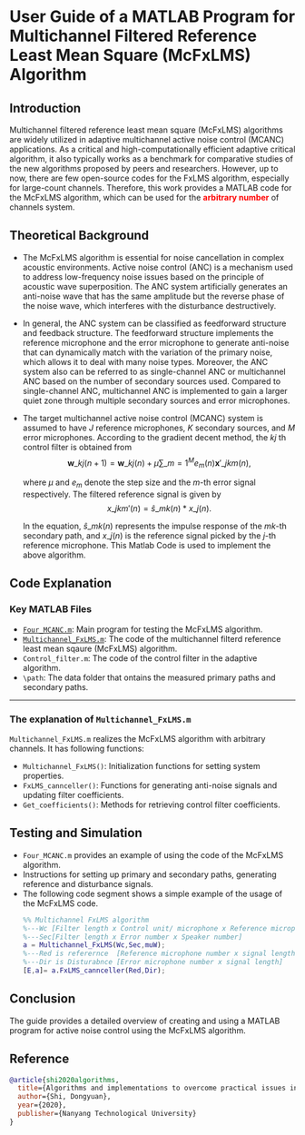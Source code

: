 # User Guide of a MATLAB Program for Multichannel Filtered Reference Least Mean Square (McFxLMS) Algorithm

## Introduction
Multichannel filtered reference least mean square (McFxLMS) algorithms are widely utilized in adaptive multichannel active noise control (MCANC) applications. As a critical and high-computationally efficient adaptive critical algorithm, it also typically works as a benchmark for comparative studies of the new algorithms proposed by peers and researchers. However, up to now, there are few open-source codes for the FxLMS algorithm, especially for large-count channels. Therefore, this work provides a MATLAB code for the McFxLMS algorithm, which can be used for the **<font color=#FF000>arbitrary number</font>** of channels system.

## Theoretical Background
- The McFxLMS algorithm is essential for noise cancellation in complex acoustic environments.
Active noise control (ANC) is a mechanism used to address low-frequency noise issues based on the principle of acoustic wave superposition. The ANC system artificially generates an anti-noise wave that has the same amplitude but the reverse phase of the noise wave, which interferes with the disturbance destructively.

- In general, the ANC system can be classified as feedforward structure and feedback structure. The feedforward structure implements the reference microphone and the error microphone to generate anti-noise that can dynamically match with the variation of the primary noise, which allows it to deal with many noise types. Moreover, the ANC system also can be referred to as single-channel ANC or multichannel ANC based on the number of secondary sources used. Compared to single-channel ANC, multichannel ANC is implemented to gain a larger quiet zone through multiple secondary sources and error microphones.

- The target multichannel active noise control (MCANC) system is assumed to have $J$ reference microphones, $K$ secondary sources, and $M$ error microphones. According to the gradient decent method, the $kj$ th control filter is obtained from
  $$\mathbf{w}\_{kj}(n + 1)=\mathbf{w}\_{kj}(n)+\mu\sum\_{m=1}^{M} e_m(n) \mathbf{x}'\_{jkm}(n),$$
  
  where $\mu$ and $e_m$ denote the step size and the $m$-th error signal respectively. The filtered reference signal is given by 
  $$x\_{jkm}'(n)=\hat{s}\_{mk}(n)*x\_j(n).$$
  
  In the equation, $\hat{s}\_{mk}(n)$ represents the impulse response of the $mk$-th secondary path, and $x\_j(n)$ is the reference signal picked by the $j$-th reference microphone. This Matlab Code is used to implement the above algorithm.  


## Code Explanation
### Key MATLAB Files
- [`Four_MCANC.m`](#testing-and-simulation): Main program for testing the McFxLMS algorithm.
- [`Multichannel_FxLMS.m`](#the-explanation-of-multichannel_fxlmsm): The code of the multichannel filterd reference least mean sqaure (McFxLMS) algorithm.
- `Control_filter.m`: The code of the control filter in the adaptive algorithm.
- `\path`: The data folder that ontains the measured primary paths and secondary paths.

---
### The explanation of `Multichannel_FxLMS.m` 
 `Multichannel_FxLMS.m` realizes the McFxLMS algorithm with arbitrary channels. It has following functions: 
- `Multichannel_FxLMS()`: Initialization functions for setting system properties.
- `FxLMS_cannceller()`: Functions for generating anti-noise signals and updating filter coefficients.
- `Get_coefficients()`: Methods for retrieving control filter coefficients.

## Testing and Simulation
- `Four_MCANC.m` provides an example of using the code of the McFxLMS algorithm.
- Instructions for setting up primary and secondary paths, generating reference and disturbance signals.
- The following code segment shows a simple example of the usage of the McFxLMS code. 
  ```matlab
  %% Multichannel FxLMS algorithm 
  %---Wc [Filter length x Control unit/ microphone x Reference microphone number]
  %---Sec[Filter length x Error number x Speaker number]
  a = Multichannel_FxLMS(Wc,Sec,muW);
  %---Red is referernce  [Reference microphone number x signal length]
  %---Dir is Disturabnce [Error microphone number x signal length]
  [E,a]= a.FxLMS_cannceller(Red,Dir);
  ```

## Conclusion
The guide provides a detailed overview of creating and using a MATLAB program for active noise control using the McFxLMS algorithm.

## Reference 
``` bibtex
@article{shi2020algorithms,
  title={Algorithms and implementations to overcome practical issues in active noise control systems},
  author={Shi, Dongyuan},
  year={2020},
  publisher={Nanyang Technological University}
}
```
